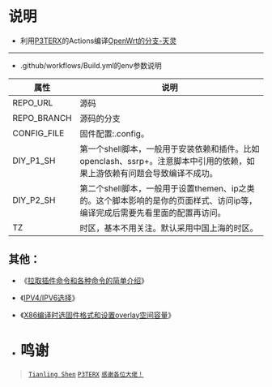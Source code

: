 
# 说明
- 利用[P3TERX](https://github.com/P3TERX/Actions-OpenWrt)的Actions编译[OpenWrt的分支-天灵](https://github.com/immortalwrt/immortalwrt)
---
- .github/workflows/Build.yml的env参数说明

|  属性   | 说明  |
|  ----  | ----  |
| REPO_URL  | 源码 |
| REPO_BRANCH  | 源码的分支 |
| CONFIG_FILE  | 固件配置:.config。 |
| DIY_P1_SH  | 第一个shell脚本，一般用于安装依赖和插件。比如openclash、ssrp+。注意脚本中引用的依赖，如果上游依赖有问题会导致编译不成功。 |
| DIY_P2_SH  | 第二个shell脚本，一般用于设置themen、ip之类的。这个脚本影响的是你的页面样式、访问ip等，编译完成后需要先看里面的配置再访问。 |
| TZ  | 时区，基本不用关注。默认采用中国上海的时区。 |

## 其他：
- 《[拉取插件命令和各种命令的简单介绍](https://github.com/cddcx/immortalwrt-OpenWrt/blob/main/%E8%AF%B4%E6%98%8E/ming.md)》
- 《[IPV4/IPV6选择](https://github.com/cddcx/immortalwrt-OpenWrt/blob/main/%E8%AF%B4%E6%98%8E/ip.md)》
- 《[X86编译时选固件格式和设置overlay空间容量](https://github.com/cddcx/immortalwrt-OpenWrt/blob/main/%E8%AF%B4%E6%98%8E/overlay.md)》

- # 鸣谢
> [`Tianling Shen`](https://github.com/immortalwrt/immortalwrt)
> [`P3TERX`](https://github.com/P3TERX/Actions-OpenWrt)
> [`感谢各位大佬！`](#/README.md)
